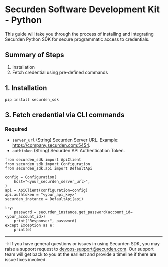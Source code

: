# Securden Software Development Kit - Python

This guide will take you through the process of installing and integrating Securden Python SDK for secure programmatic access to credentials.

## Summary of Steps

1. Installation
3. Fetch credential using pre-defined commands

## 1. Installation

```hcl
pip install securden_sdk
```

## 3. Fetch credential via CLI commands

### Required

- `server_url` (String) Securden Server URL. Example: https://company.securden.com:5454.
- `authtoken` (String) Securden API Authentication Token.

```hcl
from securden_sdk import ApiClient
from securden_sdk import Configuration
from securden_sdk.api import DefaultApi 

config = Configuration(
    host="<your_securden_server_url>",
)
api = ApiClient(configuration=config)
api.authtoken = "<your_api_key>"
securden_instance = DefaultApi(api)

try:
    password = securden_instance.get_password(account_id=<your_account_id>)
    print("Response:", password)
except Exception as e:
    print(e)
```

---
-> If you have general questions or issues in using Securden SDK, you may raise a support request to devops-support@securden.com. Our support team will get back to you at the earliest and provide a timeline if there are issue fixes involved.